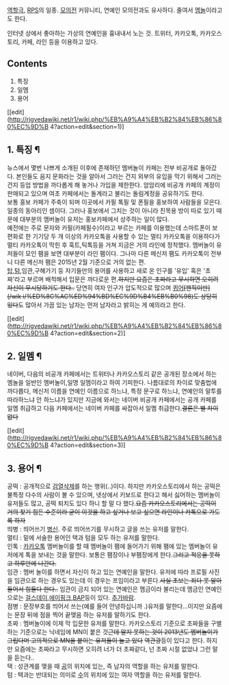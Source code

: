 [역할극](%EC%97%AD%ED%95%A0%EA%B7%B9.md), [RPS](RPS.md)의 일종.
[모의전](%EB%AA%A8%EC%9D%98%EC%A0%84.md) 커뮤니티, 연예인 모의전과도 유사하다. 줄여서
[멤놀](%EB%A9%A4%EB%86%80.md)이라고도 한다.

인터넷 상에서 좋아하는 가상의 연예인을 흉내내서 노는 것. 트위터, 카카오톡, 카카오스토리, 카페, 라인 등을 이용하고 있다.

## Contents

    

1. 특징 
2. 일멤 
3. 용어 

[[edit](http://rigvedawiki.net/r1/wiki.php/%EB%A9%A4%EB%B2%84%EB%86%80%EC%9D%B
4?action=edit&section=1)]

## 1. 특징 ¶

뉴스에서 몇번 나쁘게 소개된 이후에 존재하던 멤버놀이 카페는 전부 비공개로 돌아갔다. 본인들도 음지 문화라는 것을 알아서 그러는 건지 외부의
유입을 막기 위해서 그러는 건지 등업 방법을 까다롭게 해 놓거나 가입을 제한한다. 암암리에 비공개 카페의 계정이 판매되고 있으며 여초
카페에서는 돌계라고 불리는 돌림계정을 공유하기도 한다.  
보통 홍보 카페가 주축이 되며 이곳에서 카필 톡필 및 폰필을 홍보하여 사람들을 모은다. 일종의 동아리인 셈이다. 그러나 홍보에서 그치는 것이
아니라 친목용 방이 따로 있기 때문에 대부분의 멤버놀이 유저는 홍보카페에서 상주하는 일이 많다.  
예전에는 주로 문자와 카필(카페필수)이라고 부르는 카페를 이용했는데 스마트폰이 보편화로 한 기기당 두 개 이상의 카카오톡을 사용할 수 있는
멀티 카카오톡을 이용하다가 멀티 카카오톡이 막힌 후 훅트,틱톡등을 거쳐 지금은 거의 라인에 정착했다. 멤버놀이 유저들이 모인 팸을 보면
대부분이 라인 팸이다. 그나마 다른 메신저 팸도 카카오톡이 전부니 다른 메신저 팸은 2015년 2월 기준으로 거의 없는 편.  
[탑](%ED%83%91.md),[텀](%ED%85%80.md),임관,구해가기 등 자기들만의 용어를 사용하고 새로 온 인구를
'유입' 혹은 '초짜'라고 부르며 배척해서 입문은 까다로운 편.<del>하지만 요즘은 초짜라고 무시하면 오히려 자신이 무시당하기도
한다..</del> 당연히 여자 인구가 압도적으로 많으며 [퀴어](%ED%80%B4%EC%96%B4.md)<del>[팬픽이반](/wik
i/%ED%8C%AC%ED%94%BD%EC%9D%B4%EB%B0%98)도 상당히 있다</del>도 많아서 가끔 있는 남자는 먼저 남자라고
밝히는 게 예의라고 한다.

  

[[edit](http://rigvedawiki.net/r1/wiki.php/%EB%A9%A4%EB%B2%84%EB%86%80%EC%9D%B
4?action=edit&section=2)]

## 2. 일멤 ¶

네이버, 다음의 비공개 카페에서는 트위터나 카카오스토리 같은 공개된 장소에서 하는 멤놀을 일반인 멤버놀이,일명 일멤이라고 하여 기피한다.
나름대로의 차이로 맞춤법에 까다롭다, 메신저 이름을 연예인 이름으로 하느냐, 특정 문구로 하느냐, 연예인의 말투를 따라하느냐 안 하느냐가
있지만 지금에 와서는 네이버 비공개 카페에서는 공개 카페를 일멤 취급하고 다음 카페에서는 네이버 카페를 싸잡아서 일멤
취급한다.<del>결론은 별 차이 없다</del>

  

[[edit](http://rigvedawiki.net/r1/wiki.php/%EB%A9%A4%EB%B2%84%EB%86%80%EC%9D%B
4?action=edit&section=3)]

## 3. 용어 ¶

공떡 : 공개적으로 [검열삭제](%EA%B2%80%EC%97%B4%EC%82%AD%EC%A0%9C.md)를 하는 행위(..)이다.
하지만 카카오스토리에서 하는 공떡은 불특정 다수의 사람이 볼 수 있으며, 넷상에서 키보드로 한다고 해서 싫어하는 멤버놀이 유저들도 많고,
공떡 퇴치도 있다 하니 할 말 다 했다.<del>요즘 카카오스토리에서는 공떡이 거의 찾기 힘든 수준이라 굳이 이것을 하고 싶거나 보고 싶으면
라인이나 카톡으로 가도록 하자</del>  
띄병 : 띄어쓰기 [병신](%EB%B3%91%EC%8B%A0.md). 주로 띄어쓰기를 무시하고 글을 쓰는 유저를 말한다.  
멀티 : 밑에 서술한 용어인 택과 텀을 모두 하는 유저를 말한다.  
인톡 : [카카오톡](%EC%B9%B4%EC%B9%B4%EC%98%A4%ED%86%A1.md) 멤버놀이를 할 때 멤버놀이 팸에 들어가기
위해 팸에 있는 멤버놀이 유저에게 톡을 보내는 것을 말한다. 보통은 팸장이나 부팸장에게 한다.<del>그리고 적응을 못하고 하루만에
나간다.</del>  
임관 : 멤버 놀이를 하면서 자신이 하고 있는 연예인을 말한다. 유저에 따라 프로필 사진을 임관으로 하는 경우도 있는데 이 경우는 프임이라고
부른다.<del>사실 초보는 죄다 못 알아들어서 힘들다 한다..</del> 임관이 금지 되어 있는 연예인은 멤금이라 불리는데 멤금인
연예인으로는 [걸스데이](%EA%B1%B8%EC%8A%A4%EB%8D%B0%EC%9D%B4.md),[에이핑크](%EC%97%90%EC%9D%B4%ED%95%91%ED%81%AC.md),[BAP](BAP.md)등이 있다.
[추가바람](%EC%B6%94%EA%B0%80%EB%B0%94%EB%9E%8C.md).  
점병 : 문장부호를 띄어서 쓰는(예를 들어 안녕하십니까 .)유저를 말한다...이지만 요즘에는 문장 뒤에 점을 찍어 끝맺음 하는 유저를
말하기도 한다.  
초짜 : 멤버놀이에 이제 막 입문한 유저를 말한다. 카카오스토리 기준으로 초짜들을 구별하는 기준으로는 닉네임에 MN이 붙은 것<del>근데
알지 못하는 것이 2013년도 멤버놀이가 그립다며 고의적으로 MN을 붙이는 유저들이 늘고 있다</del> <del>역관광</del>등이
있다고 한다. 하지만 요즘에는 초짜라고 무시하면 오히려 너가 더 초짜같다, 넌 초짜 시절 없었냐 그런 말을 듣는다..  
택 : 성관계를 맺을 때 [공](%EA%B3%B5.md)의 위치에 있는, 즉 남자의 역할을 하는 유저를 말한다.  
텀 : 택과는 반대되는 의미로 [수](%EC%88%98.md)의 위치에 있는 여자 역할을 하는 유저를 말한다.

